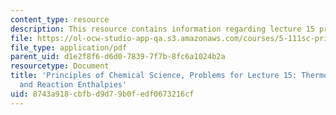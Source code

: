 ```yaml
---
content_type: resource
description: This resource contains information regarding lecture 15 problem.
file: https://ol-ocw-studio-app-qa.s3.amazonaws.com/courses/5-111sc-principles-of-chemical-science-fall-2014/8743a918cbfbd9d79b0fedf0673216cf_MIT5_111F14_Lec15Prob.pdf
file_type: application/pdf
parent_uid: d1e2f8f6-d6d0-7839-7f7b-8fc6a1024b2a
resourcetype: Document
title: 'Principles of Chemical Science, Problems for Lecture 15: Thermodynamics: Bond
  and Reaction Enthalpies'
uid: 8743a918-cbfb-d9d7-9b0f-edf0673216cf
---
```


